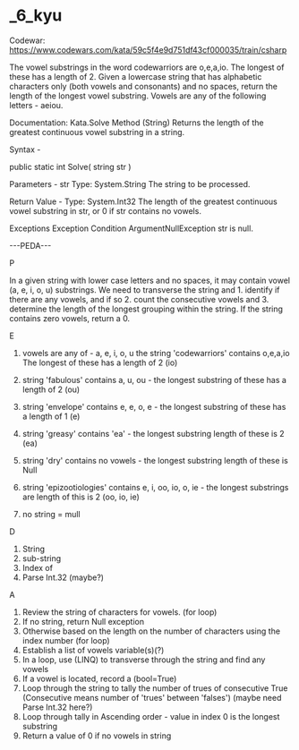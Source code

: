 # \_6_kyu

Codewar: https://www.codewars.com/kata/59c5f4e9d751df43cf000035/train/csharp

The vowel substrings in the word codewarriors are o,e,a,io. The longest of these has a length of 2. Given a lowercase string that has alphabetic characters only (both vowels and consonants) and no spaces, return the length of the longest vowel substring. Vowels are any of the following letters - aeiou.

Documentation:
Kata.Solve Method (String)
Returns the length of the greatest continuous vowel substring in a string.

Syntax -

public static int Solve(
string str
)

Parameters -
str
Type: System.String
The string to be processed.

Return Value -
Type: System.Int32
The length of the greatest continuous vowel substring in str, or 0 if str contains no vowels.

Exceptions
Exception Condition
ArgumentNullException str is null.

---PEDA---

P

In a given string with lower case letters and no spaces, it may contain vowel (a, e, i, o, u) substrings. We need to transverse the string and 1. identify if there are any vowels, and if so 2. count the consecutive vowels and 3. determine the length of the longest grouping within the string. If the string contains zero vowels, return a 0.

E

1. vowels are any of - a, e, i, o, u
   the string 'codewarriors' contains o,e,a,io
   The longest of these has a length of 2 (io)

2. string 'fabulous' contains a, u, ou - the longest substring of these has a length of 2 (ou)
3. string 'envelope' contains e, e, o, e - the longest substring of these has a length of 1 (e)
4. string 'greasy' contains 'ea' - the longest substring length of these is 2 (ea)
5. string 'dry' contains no vowels - the longest substring length of these is Null
6. string 'epizootiologies' contains e, i, oo, io, o, ie - the longest substrings are length of this is 2 (oo, io, ie)
7. no string = mull

D

1. String
2. sub-string
3. Index of
4. Parse Int.32 (maybe?)

A

1. Review the string of characters for vowels. (for loop)
2. If no string, return Null exception
3. Otherwise based on the length on the number of characters using the index number (for loop)
4. Establish a list of vowels variable(s)(?)
5. In a loop, use (LINQ) to transverse through the string and find any vowels
6. If a vowel is located, record a (bool=True)
7. Loop through the string to tally the number of trues of consecutive True (Consecutive means number of 'trues' between 'falses') (maybe need Parse Int.32 here?)
8. Loop through tally in Ascending order - value in index 0 is the longest substring
9. Return a value of 0 if no vowels in string
